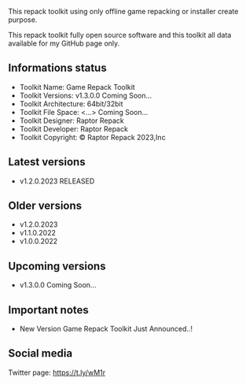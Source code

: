 This repack toolkit using only offline game repacking or installer create purpose.

This repack toolkit fully open source software and this toolkit all data available for my GitHub page only.

Informations status
-----------------------------------------------
- Toolkit Name: Game Repack Toolkit
- Toolkit Versions: v1.3.0.0 Coming Soon...
- Toolkit Architecture: 64bit/32bit
- Toolkit File Space: <...> Coming Soon...
- Toolkit Designer: Raptor Repack
- Toolkit Developer: Raptor Repack
- Toolkit Copyright: © Raptor Repack 2023,Inc

Latest versions
-----------------------------------------------
- v1.2.0.2023 RELEASED

Older versions
-----------------------------------------------
- v1.2.0.2023
- v1.1.0.2022
- v1.0.0.2022

Upcoming versions
-----------------------------------------------
- v1.3.0.0 Coming Soon...

Important notes
-----------------------------------------------
- New Version Game Repack Toolkit Just Announced..!

Social media
-----------------------------------------------
Twitter page: https://t.ly/wM1r

